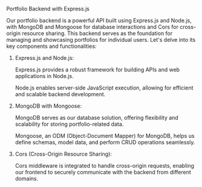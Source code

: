 Portfolio Backend with Express.js

Our portfolio backend is a powerful API built using Express.js and Node.js, with MongoDB and Mongoose for database interactions and Cors for cross-origin resource sharing. This backend serves as the foundation for managing and showcasing portfolios for individual users. Let's delve into its key components and functionalities:

1. Express.js and Node.js:

      Express.js provides a robust framework for building APIs and web applications in Node.js.

      Node.js enables server-side JavaScript execution, allowing for efficient and scalable backend development.

2. MongoDB with Mongoose:

      MongoDB serves as our database solution, offering flexibility and scalability for storing portfolio-related data.

      Mongoose, an ODM (Object-Document Mapper) for MongoDB, helps us define schemas, model data, and perform CRUD operations seamlessly.

3. Cors (Cross-Origin Resource Sharing):

      Cors middleware is integrated to handle cross-origin requests, enabling our frontend to securely communicate with the backend from different domains.

